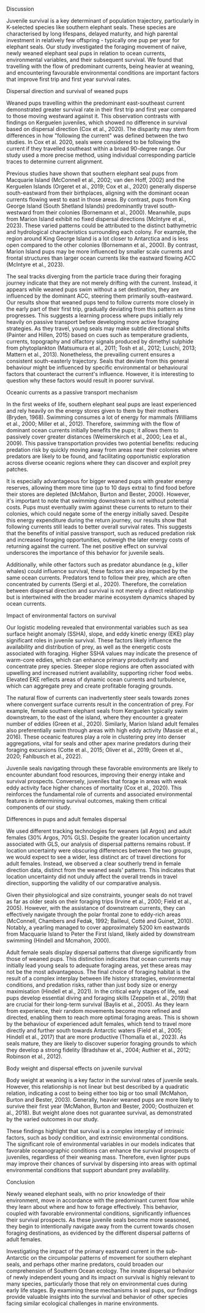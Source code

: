 Discussion

Juvenile survival is a key determinant of population trajectory, particularly in K-selected species like southern elephant seals. These species are characterised by long lifespans, delayed maturity, and high parental investment in relatively few offspring - typically one pup per year for elephant seals. Our study investigated the foraging movement of naïve, newly weaned elephant seal pups in relation to ocean currents, environmental variables, and their subsequent survival. We found that travelling with the flow of predominant currents, being heavier at weaning, and encountering favourable environmental conditions are important factors that improve first trip and first year survival rates.

Dispersal direction and survival of weaned pups

Weaned pups travelling within the predominant east-southeast current demonstrated greater survival rate in their first trip and first year compared to those moving westward against it. This observation contrasts with findings on Kerguelen juveniles, which showed no difference in survival based on dispersal direction (Cox et al., 2020). The disparity may stem from differences in how "following the current" was defined between the two studies. In Cox et al. 2020, seals were considered to be following the current if they travelled southeast within a broad 90-degree range. Our study used a more precise method, using individual corresponding particle traces to determine current alignment.

Previous studies have shown that southern elephant seal pups from Macquarie Island (McConnell et al., 2002; van den Hoff, 2002) and the Kerguelen Islands (Orgeret et al., 2019; Cox et al., 2020) generally disperse south-eastward from their birthplaces, aligning with the dominant ocean currents flowing west to east in those areas. By contrast, pups from King George Island (South Shetland Islands) predominantly travel south-westward from their colonies (Bornemann et al., 2000). Meanwhile, pups from Marion Island exhibit no fixed dispersal directions (McIntyre et al., 2023). These varied patterns could be attributed to the distinct bathymetric and hydrological characteristics surrounding each colony. For example, the region around King George Island is a lot closer to Antarctica and is less open compared to the other colonies (Bornemann et al., 2000). By contrast, Marion Island pups may be more influenced by smaller scale currents and frontal structures than larger ocean currents like the eastward flowing ACC (McIntyre et al., 2023).

The seal tracks diverging from the particle trace during their foraging journey indicate that they are not merely drifting with the current. Instead, it appears while weaned pups swim without a set destination, they are influenced by the dominant ACC, steering them primarily south-eastward. Our results show that weaned pups tend to follow currents more closely in the early part of their first trip, gradually deviating from this pattern as time progresses. This suggests a learning process where pups initially rely heavily on passive transport before developing more active foraging strategies. As they travel, young seals may make subtle directional shifts (Painter and Hillen, 2015) based on cues such as temperature gradients, currents, topography and olfactory signals produced by dimethyl sulphide from phytoplankton (Matsumura et al., 2011; Tosh et al., 2012; Luschi, 2013; Mattern et al., 2013). Nonetheless, the prevailing current ensures a consistent south-easterly trajectory. Seals that deviate from this general behaviour might be influenced by specific environmental or behavioural factors that counteract the current's influence. However, it is interesting to question why these factors would result in poorer survival.

Oceanic currents as a passive transport mechanism 

In the first weeks of life, southern elephant seal pups are least experienced and rely heavily on the energy stores given to them by their mothers (Bryden, 1968). Swimming consumes a lot of energy for mammals (Williams et al., 2000; Miller et al., 2012). Therefore, swimming with the flow of dominant ocean currents initially benefits the pups; it allows them to passively cover greater distances (Weimerskirch et al., 2000; Lea et al., 2009). This passive transportation provides two potential benefits: reducing predation risk by quickly moving away from areas near their colonies where predators are likely to be found, and facilitating opportunistic exploration across diverse oceanic regions where they can discover and exploit prey patches.

It is especially advantageous for bigger weaned pups with greater energy reserves, allowing them more time (up to 10 days extra) to find food before their stores are depleted (McMahon, Burton and Bester, 2000). However, it's important to note that swimming downstream is not without potential costs. Pups must eventually swim against these currents to return to their colonies, which could negate some of the energy initially saved. Despite this energy expenditure during the return journey, our results show that following currents still leads to better overall survival rates. This suggests that the benefits of initial passive transport, such as reduced predation risk and increased foraging opportunities, outweigh the later energy costs of returning against the current. The net positive effect on survival underscores the importance of this behavior for juvenile seals.

Additionally, while other factors such as predator abundance (e.g., killer whales) could influence survival, these factors are also impacted by the same ocean currents. Predators tend to follow their prey, which are often concentrated by currents (Sergi et al., 2020). Therefore, the correlation between dispersal direction and survival is not merely a direct relationship but is intertwined with the broader marine ecosystem dynamics shaped by ocean currents.

Impact of environmental factors on survival

Our logistic modeling revealed that environmental variables such as sea surface height anomaly (SSHA), slope, and eddy kinetic energy (EKE) play significant roles in juvenile survival. These factors likely influence the availability and distribution of prey, as well as the energetic costs associated with foraging. Higher SSHA values may indicate the presence of warm-core eddies, which can enhance primary productivity and concentrate prey species. Steeper slope regions are often associated with upwelling and increased nutrient availability, supporting richer food webs. Elevated EKE reflects areas of dynamic ocean currents and turbulence, which can aggregate prey and create profitable foraging grounds.

The natural flow of currents can inadvertently steer seals towards zones where convergent surface currents result in the concentration of prey. For example, female southern elephant seals from Kerguelen typically swim downstream, to the east of the island, where they encounter a greater number of eddies (Green et al., 2020). Similarly, Marion Island adult females also preferentially swim through areas with high eddy activity (Massie et al., 2016). These oceanic features play a role in clustering prey into denser aggregations, vital for seals and other apex marine predators during their foraging excursions (Cotte et al., 2015; Oliver et al., 2019; Green et al., 2020; Fahlbusch et al., 2022).

Juvenile seals navigating through these favorable environments are likely to encounter abundant food resources, improving their energy intake and survival prospects. Conversely, juveniles that forage in areas with weak eddy activity face higher chances of mortality (Cox et al., 2020). This reinforces the fundamental role of currents and associated environmental features in determining survival outcomes, making them critical components of our study.

Differences in pups and adult females dispersal

We used different tracking technologies for weaners (all Argos) and adult females (30% Argos, 70% GLS). Despite the greater location uncertainty associated with GLS, our analysis of dispersal patterns remains robust. If location uncertainty were obscuring differences between the two groups, we would expect to see a wider, less distinct arc of travel directions for adult females. Instead, we observed a clear southerly trend in female direction data, distinct from the weaned seals' patterns. This indicates that location uncertainty did not unduly affect the overall trends in travel direction, supporting the validity of our comparative analysis.

Given their physiological and size constraints, younger seals do not travel as far as older seals on their foraging trips (Irvine et al., 2000; Field et al., 2005). However, with the assistance of downstream currents, they can effectively navigate through the polar frontal zone to eddy-rich areas (McConnell, Chambers and Fedak, 1992; Bailleul, Cotté and Guinet, 2010). Notably, a yearling managed to cover approximately 5200 km eastwards from Macquarie Island to Peter the First Island, likely aided by downstream swimming (Hindell and Mcmahon, 2000).

Adult female seals display dispersal patterns that diverge significantly from those of weaned pups. This distinction indicates that ocean currents may initially lead young seals to adequate foraging areas, yet these areas may not be the most advantageous. The final choice of foraging habitat is the result of a complex interplay between life history strategies, environmental conditions, and predation risks, rather than just body size or energy maximisation (Hindell et al., 2021). In the critical early stages of life, seal pups develop essential diving and foraging skills (Zeppelin et al., 2019) that are crucial for their long-term survival (Baylis et al., 2005). As they learn from experience, their random movements become more refined and directed, enabling them to reach more optimal foraging areas. This is shown by the behaviour of experienced adult females, which tend to travel more directly and further south towards Antarctic waters (Field et al., 2005; Hindell et al., 2017) that are more productive (Thomalla et al., 2023). As seals mature, they are likely to discover superior foraging grounds to which they develop a strong fidelity (Bradshaw et al., 2004; Authier et al., 2012; Robinson et al., 2012).

Body weight and dispersal effects on juvenile survival

Body weight at weaning is a key factor in the survival rates of juvenile seals. However, this relationship is not linear but best described by a quadratic relation, indicating a cost to being either too big or too small (McMahon, Burton and Bester, 2003). Generally, heavier weaned pups are more likely to survive their first year (McMahon, Burton and Bester, 2000; Oosthuizen et al., 2018). But weight alone does not guarantee survival, as demonstrated by the varied outcomes in our study.

These findings highlight that survival is a complex interplay of intrinsic factors, such as body condition, and extrinsic environmental conditions. The significant role of environmental variables in our models indicates that favorable oceanographic conditions can enhance the survival prospects of juveniles, regardless of their weaning mass. Therefore, even lighter pups may improve their chances of survival by dispersing into areas with optimal environmental conditions that support abundant prey availability.

Conclusion

Newly weaned elephant seals, with no prior knowledge of their environment, move in accordance with the predominant current flow while they learn about where and how to forage effectively. This behavior, coupled with favorable environmental conditions, significantly influences their survival prospects. As these juvenile seals become more seasoned, they begin to intentionally navigate away from the current towards chosen foraging destinations, as evidenced by the different dispersal patterns of adult females.

Investigating the impact of the primary eastward current in the sub-Antarctic on the circumpolar patterns of movement for southern elephant seals, and perhaps other marine predators, could broaden our comprehension of Southern Ocean ecology. The innate dispersal behavior of newly independent young and its impact on survival is highly relevant to many species, particularly those that rely on environmental cues during early life stages. By examining these mechanisms in seal pups, our findings provide valuable insights into the survival and behavior of other species facing similar ecological challenges in marine environments.
